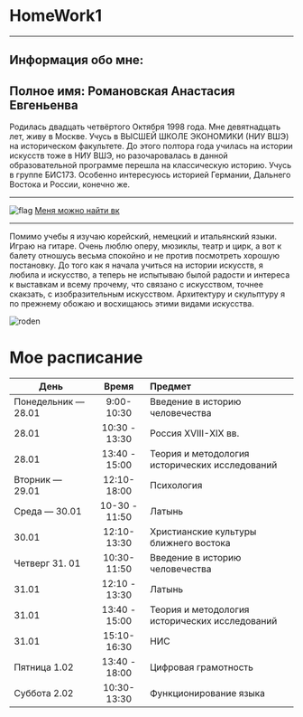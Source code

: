 # HomeWork1
---
## Информация обо мне:
Полное имя: Романовская Анастасия Евгеньенва
---
Родилась двадцать четвёртого Октября 1998 года. 
Мне девятнадцать лет, живу в Москве. Учусь в ВЫСШЕЙ ШКОЛЕ ЭКОНОМИКИ (НИУ ВШЭ) на историческом факультете.
До этого полтора года училась на истории искусств тоже в НИУ ВШЭ, но разочаровалась в данной образовательной программе перешла на классическую историю. Учусь в группе БИС173. Особенно интересуюсь историей Германии, Дальнего Востока и России, конечно же. 
 ***
 ![ flag ]( https://upload.wikimedia.org/wikipedia/commons/thumb/f/fb/Flag_of_Germany_%28state%29.svg/1280px-Flag_of_Germany_%28state%29.svg.png )
 [Меня можно найти вк]( https://m.vk.com/reenjolras )
 ***
 Помимо учебы я изучаю корейский, немецкий и итальянский языки. Играю на гитаре. 
 Очень люблю оперу, мюзиклы, театр и цирк, а вот к балету отношусь весьма спокойно и не против посмотреть хорошую постановку. 
 До того как я начала учиться на истории искусств, я любила и искусство, а теперь не испытываю былой радости и интереса к выставкам и всему прочему, что связано с искусством, точнее скакзать, с изобразительным искусством. Архитектуру и скульптуру я по прежнему обожаю и восхищаюсь этими видами искусства. 

![ roden ]( https://encrypted-tbn0.gstatic.com/images?q=tbn:ANd9GcSNO7hJtVRorWY_o1l9bD08GYqK30TjH50krzTXbJvcG6KpKsqx )

# Мое расписание
| День | Время | Предмет |
| --- | :-----: | :------ |
| Понедельник — 28.01 | 9:00-10:30 | Введение в историю человечества |
|   28.01    | 10:30 - 13:30  |     Россия XVIII-XIX вв.         |
|   28.01   | 13:40 - 15:00 |  Теория и методология исторических исследований |
| Вторник — 29.01 | 12:10-18:00 | Психология|
| Среда — 30.01 | 10-30 - 11:50 | Латынь |
| 30.01 | 12:10-13:30 | Христианские культуры ближнего востока |
| Четверг 31. 01 | 10:30-11:50 | Введение в историю человечества |
| 31.01 | 12:10 - 13:30 | Латынь |
| 31.01 | 13:40 - 15:00 | Теория и методология исторических исследований |
| 31.01 | 15:10-16:30 | НИС |
| Пятница 1.02 | 13:40 - 18:00 | Цифровая грамотность |  
| Суббота 2.02 | 10:30-13:30 | Функционирование языка |

